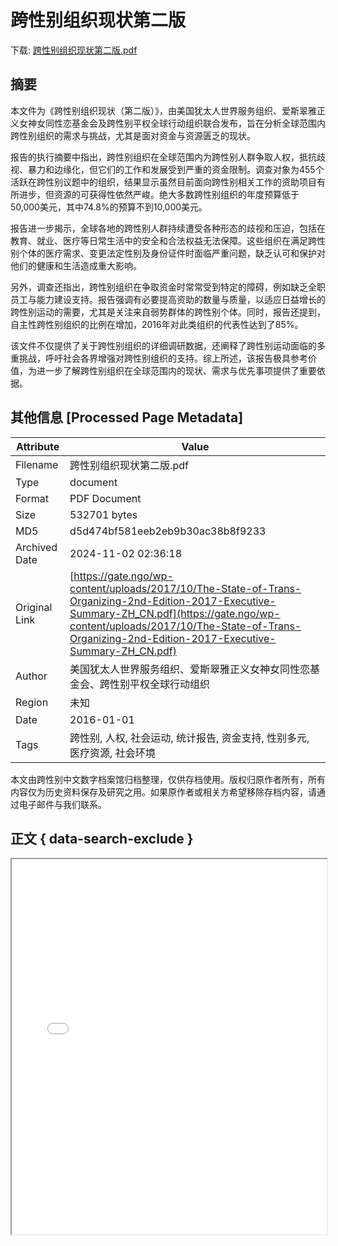 # 跨性别组织现状第二版

<!-- tcd_download_link -->
下载: [跨性别组织现状第二版.pdf](跨性别组织现状第二版.pdf)
<!-- tcd_download_link_end -->

## 摘要

<!-- tcd_abstract -->
本文件为《跨性别组织现状（第二版）》，由美国犹太人世界服务组织、爱斯翠雅正义女神女同性恋基金会及跨性别平权全球行动组织联合发布，旨在分析全球范围内跨性别组织的需求与挑战，尤其是面对资金与资源匮乏的现状。

报告的执行摘要中指出，跨性别组织在全球范围内为跨性别人群争取人权，抵抗歧视、暴力和边缘化，但它们的工作和发展受到严重的资金限制。调查对象为455个活跃在跨性别议题中的组织，结果显示虽然目前面向跨性别相关工作的资助项目有所进步，但资源的可获得性依然严峻。绝大多数跨性别组织的年度预算低于50,000美元，其中74.8%的预算不到10,000美元。

报告进一步揭示，全球各地的跨性别人群持续遭受各种形态的歧视和压迫，包括在教育、就业、医疗等日常生活中的安全和合法权益无法保障。这些组织在满足跨性别个体的医疗需求、变更法定性别及身份证件时面临严重问题，缺乏认可和保护对他们的健康和生活造成重大影响。

另外，调查还指出，跨性别组织在争取资金时常常受到特定的障碍，例如缺乏全职员工与能力建设支持。报告强调有必要提高资助的数量与质量，以适应日益增长的跨性别运动的需要，尤其是关注来自弱势群体的跨性别个体。同时，报告还提到，自主性跨性别组织的比例在增加，2016年对此类组织的代表性达到了85%。

该文件不仅提供了关于跨性别组织的详细调研数据，还阐释了跨性别运动面临的多重挑战，呼吁社会各界增强对跨性别组织的支持。综上所述，该报告极具参考价值，为进一步了解跨性别组织在全球范围内的现状、需求与优先事项提供了重要依据。

<!-- tcd_abstract_end -->

## 其他信息 [Processed Page Metadata]

| Attribute       | Value                                  |
|-----------------|----------------------------------------|
| Filename        | 跨性别组织现状第二版.pdf                             |
| Type            | document                                 |
| Format          | PDF Document                               |
| Size            | 532701 bytes                           |
| MD5             | d5d474bf581eeb2eb9b30ac38b8f9233                                  |
| Archived Date   | 2024-11-02 02:36:18                             |
| Original Link   | [https://gate.ngo/wp-content/uploads/2017/10/The-State-of-Trans-Organizing-2nd-Edition-2017-Executive-Summary-ZH_CN.pdf](https://gate.ngo/wp-content/uploads/2017/10/The-State-of-Trans-Organizing-2nd-Edition-2017-Executive-Summary-ZH_CN.pdf)                         |
| Author          | 美国犹太人世界服务组织、爱斯翠雅正义女神女同性恋基金会、跨性别平权全球行动组织                               |
| Region          | 未知                               |
| Date            | 2016-01-01                                 |
| Tags            | 跨性别, 人权, 社会运动, 统计报告, 资金支持, 性别多元, 医疗资源, 社会环境                                 |

本文由跨性别中文数字档案馆归档整理，仅供存档使用。版权归原作者所有，所有内容仅为历史资料保存及研究之用。如果原作者或相关方希望移除存档内容，请通过电子邮件与我们联系。

## 正文 { data-search-exclude }

<!-- tcd_main_text -->
<iframe src="../跨性别组织现状第二版.pdf" width="100%" height="600px">
    <p>无法显示PDF，请下载查看。</p>
</iframe>
<!-- tcd_main_text_end -->

